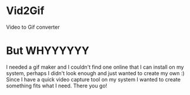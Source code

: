 # Vid2Gif
 Video to Gif converter

# But WHYYYYYY
I needed a gif maker and I couldn't find one online that I can install on my system, perhaps I didn't look enough and just wanted to create my own :)
Since I have a quick video capture tool on my system I wanted to create something fits what I need. There you go!
